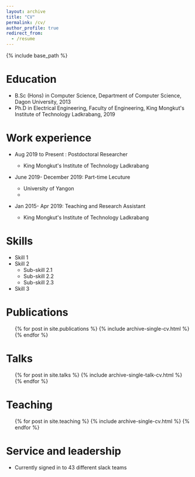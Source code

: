 ```yaml
---
layout: archive
title: "CV"
permalink: /cv/
author_profile: true
redirect_from:
  - /resume
---
```


{% include base_path %}

Education
======
* B.Sc (Hons) in Computer Science, Department of Computer Science, Dagon University, 2013
* Ph.D in Electrical Engineering, Faculty of Engineering, King Mongkut's Institute of Technology Ladkrabang, 2019

Work experience
======
* Aug 2019 to Present : Postdoctoral Researcher
  * King Mongkut's Institute of Technology Ladkrabang

* June 2019- December 2019: Part-time Lecuture
  * University of Yangon
  * 
* Jan 2015- Apr 2019: Teaching and Research Assistant
  * King Mongkut's Institute of Technology Ladkrabang

  
Skills
======
* Skill 1
* Skill 2
  * Sub-skill 2.1
  * Sub-skill 2.2
  * Sub-skill 2.3
* Skill 3

Publications
======
  <ul>{% for post in site.publications %}
    {% include archive-single-cv.html %}
  {% endfor %}</ul>
  
Talks
======
  <ul>{% for post in site.talks %}
    {% include archive-single-talk-cv.html %}
  {% endfor %}</ul>
  
Teaching
======
  <ul>{% for post in site.teaching %}
    {% include archive-single-cv.html %}
  {% endfor %}</ul>
  
Service and leadership
======
* Currently signed in to 43 different slack teams
